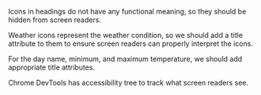 Icons in headings do not have any functional meaning, so they should be hidden from screen readers.

Weather icons represent the weather condition, so we should add a title attribute to them to ensure screen readers can
properly interpret the icons.

For the day name, minimum, and maximum temperature, we should add appropriate title attributes.

Chrome DevTools has accessibility tree to track what screen readers see.
